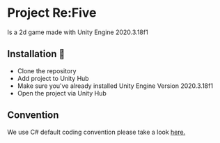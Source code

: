 # Project Re:Five

Is a 2d game made with Unity Engine 2020.3.18f1

## Installation 🚀

- Clone the repository
- Add project to Unity Hub
- Make sure you've already installed Unity Engine Version 2020.3.18f1
- Open the project via Unity Hub


## Convention

We use C# default coding convention please take a look [here.](https://docs.microsoft.com/en-us/dotnet/csharp/fundamentals/coding-style/coding-conventions)

